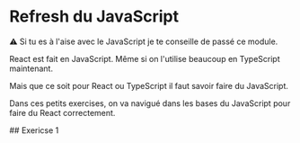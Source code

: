 # Refresh du JavaScript

⚠️ Si tu es à l'aise avec le JavaScript je te conseille de passé ce module.

React est fait en JavaScript. Même si on l'utilise beaucoup en TypeScript maintenant.

Mais que ce soit pour React ou TypeScript il faut savoir faire du JavaScript.

Dans ces petits exercises, on va navigué dans les bases du JavaScript pour faire du
React correctement.

## Exericse 1
